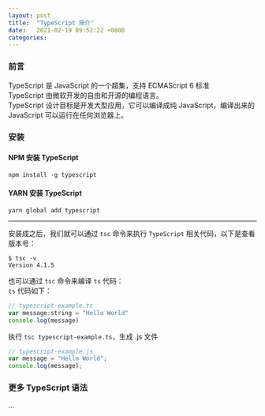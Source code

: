 ```yaml
---
layout: post
title:  "TypeScript 简介"
date:   2021-02-19 09:52:22 +0800
categories:
---
```

### 前言
TypeScript 是 JavaScript 的一个超集，支持 ECMAScript 6 标准<br>
TypeScript 由微软开发的自由和开源的编程语言。<br>
TypeScript 设计目标是开发大型应用，它可以编译成纯 JavaScript，编译出来的 JavaScript 可以运行在任何浏览器上。

### 安装
#### NPM 安装 TypeScript
```shell
npm install -g typescript
```

#### YARN 安装 TypeScript
```shell
yarn global add typescript
```
---
安装成之后，我们就可以通过 `tsc` 命令来执行 `TypeScript` 相关代码，以下是查看版本号：
```shell
$ tsc -v
Version 4.1.5
```
也可以通过 `tsc` 命令来编译 `ts` 代码：<br>
`ts` 代码如下：
```js
// typescript-example.ts
var message:string = "Hello World" 
console.log(message)
```
执行 `tsc typescript-example.ts`，生成 .js 文件
```js
// typescript-example.js
var message = "Hello World";
console.log(message);
```

### 更多 TypeScript 语法
...
